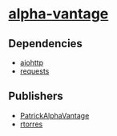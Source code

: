 # [alpha-vantage](https://pypi.org/project/alpha-vantage)

## Dependencies
- [aiohttp](packages/a/aiohttp.md)
- [requests](packages/r/requests.md)



## Publishers
- [PatrickAlphaVantage](https://pypi.org/user/PatrickAlphaVantage)
- [rtorres](https://pypi.org/user/rtorres)

